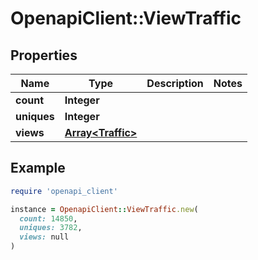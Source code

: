 # OpenapiClient::ViewTraffic

## Properties

| Name | Type | Description | Notes |
| ---- | ---- | ----------- | ----- |
| **count** | **Integer** |  |  |
| **uniques** | **Integer** |  |  |
| **views** | [**Array&lt;Traffic&gt;**](Traffic.md) |  |  |

## Example

```ruby
require 'openapi_client'

instance = OpenapiClient::ViewTraffic.new(
  count: 14850,
  uniques: 3782,
  views: null
)
```

